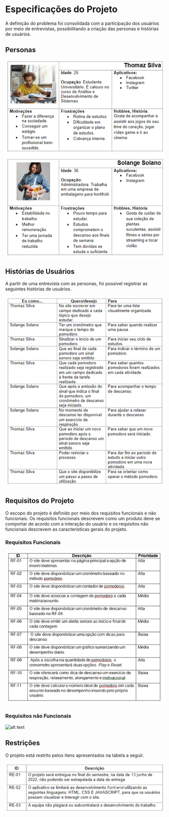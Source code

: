 # Especificações do Projeto

A definição do problema foi consolidada com a participação dos usuários por meio de entrevistas, possibilitando a criação das personas e histórias de usuários.

## Personas

![alt text](https://github.com/ICEI-PUC-Minas-PMV-ADS/pmv-ads-2022-1-e1-proj-web-t2-tomate/blob/main/docs/img/Personas.png)

## Histórias de Usuários

A  partir  de  uma  entrevista  com  as  personas,  foi  possível  registrar  as  seguintes histórias de usuários.

![alt text](https://github.com/ICEI-PUC-Minas-PMV-ADS/pmv-ads-2022-1-e1-proj-web-t2-tomate/blob/main/docs/img/Hist%C3%B3rias%20de%20usu%C3%A1rio.png)

## Requisitos do Projeto

O escopo do projeto é definido por meio dos requisitos funcionais e não funcionais. Os requisitos funcionais descrevem como um produto deve se comportar de acordo com   a   interação   do   usuário   e   os   requisitos   não   funcionais   descrevem   as características gerais do projeto.


### Requisitos Funcionais

![alt text](https://github.com/ICEI-PUC-Minas-PMV-ADS/pmv-ads-2022-1-e1-proj-web-t2-tomate/blob/main/docs/img/REQUISITOS%20FUNCIONAIS%20-%2013-05-2022.PNG)


### Requisitos não Funcionais

![alt text](https://github.com/ICEI-PUC-Minas-PMV-ADS/pmv-ads-2022-1-e1-proj-web-t2-tomate/blob/main/docs/img/Requisitos%20N%C3%A3o%20Funcionais.png)

## Restrições

O projeto está restrito pelos itens apresentados na tabela a seguir.

![alt text](https://github.com/ICEI-PUC-Minas-PMV-ADS/pmv-ads-2022-1-e1-proj-web-t2-tomate/blob/main/docs/img/Restri%C3%A7%C3%B5es.png)
